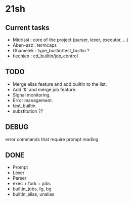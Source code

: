 # 21sh

## Current tasks

- Midrissi : core of the project (parser, lexer, executor, ...)
- Aben-azz : termcaps
- Ghamelek : type_builtin/test_builtin ?
- tlechien : cd_builtin/job_control

## TODO

- Merge alias feature and add builtin to the list.
- Add '&' and merge job feature.
- Signal monitoring.
- Error management.
- test_builtin
- substitution ??


## DEBUG

error commands that require prompt reading

## DONE

- Prompt
- Lexer
- Parser
- exec + fork + jobs
- builtin_jobs, fg, bg
- builtin_alias, unalias
